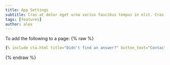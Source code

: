```yaml
---
title: App Settings
subtitle: Cras at dolor eget urna varius faucibus tempus in elit. Cras a dui imperdiet, tempus metus quis, pharetra turpis.
tags: [features]
author: alex
---
```


To add the following to a page:
{% raw %}
```yaml
{% include cta.html title="Didn't find an answer?" button_text="Contact Us" button_url="/contact/" subtitle="Get in touch with us for details on setup and additional custom services pricing" %}
```
{% endraw %}